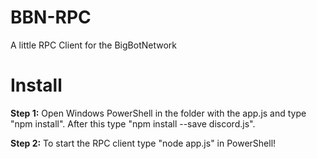 # BBN-RPC
A little RPC Client for the BigBotNetwork

# Install

**Step 1:** Open Windows PowerShell in the folder with the app.js and type "npm install". After this type "npm install --save discord.js".

**Step 2:** To start the RPC client type "node app.js" in PowerShell!
